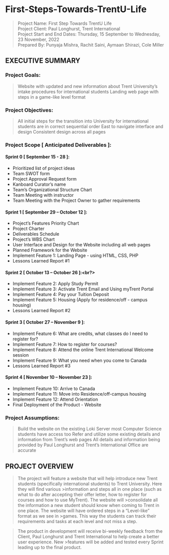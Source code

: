 # First-Steps-Towards-TrentU-Life

>Project Name: First Step Towards TrentU Life <br/>
>Project Client: Paul Longhurst, Trent International  <br/>
>Project Start and End Dates: Thursday, 15 September to Wednesday, 23 November, 2022  <br/>
>Prepared By: Punyaja Mishra, Rachit Saini, Aymaan Shirazi, Cole Miller  <br/>



## EXECUTIVE SUMMARY

### Project Goals:
>Website with updated and new information about Trent University’s intake procedures for international students
>Landing web page with steps in a game-like level format


### Project Objectives:
>All initial steps for the transition into University for international students are in correct sequential order
>East to navigate interface and design
>Consistent design across all pages


### Project Scope [ Anticipated Deliverables ]:
#### Sprint 0 [ September 15 - 28 ]: <br/>
* Prioritized list of project ideas <br/>
* Team SWOT form <br/>
* Project Approval Request form <br/>
* Kanboard Curator’s name <br/>
* Team’s Organizational Structure Chart <br/>
* Team Meeting with instructor <br/>
* Team Meeting with the Project Owner to gather requirements <br/>

#### Sprint 1 [ September 29 – October 12 ]: <br/>
* Project’s Features Priority Chart  <br/>
* Project Charter <br/>
* Deliverables Schedule <br/>
* Project’s WBS Chart <br/>
* User Interface and Design for the Website including all web pages <br/>
* Planned Framework for the Website <br/>
* Implement Feature 1: Landing Page - using HTML, CSS, PHP <br/>
* Lessons Learned Report #1 <br/>
 

#### Sprint 2 [ October 13 – October 26 ]:<br?>
* Implement Feature 2: Apply Study Permit <br/>
* Implement Feature 3: Activate Trent Email and Using myTrent Portal <br/>
* Implement Feature 4: Pay your Tuition Deposit <br/>
* Implement Feature 5: Housing (Apply for residence/off - campus housing) <br/>
* Lessons Learned Report #2 <br/>


#### Sprint 3 [ October 27 – November 9 ]: <br/>
* Implement Feature 6: What are credits, what classes do I need to register for? <br/>
* Implement Feature 7: How to register for courses? <br/>
* Implement Feature 8: Attend the online Trent International Welcome session <br/>
* Implement Feature 9: What you need when you come to Canada  <br/>
* Lessons Learned Report #3 <br/>


#### Sprint 4 [ November 10 – November 23 ]: <br/>
* Implement Feature 10: Arrive to Canada <br/>
* Implement Feature 11: Move into Residence/off-campus housing <br/>
* Implement Feature 12: Attend Orientation <br/>
* Final Deployment of the Product - Website <br/>
 
### Project Assumptions:
>Build the website on the existing Loki Server most Computer Science students have access too
>Refer and utilize some existing details and information from Trent’s web pages
>All details and information being provided by Paul Longhurst and Trent’s International Office are accurate



## PROJECT OVERVIEW

>The project will feature a website that will help introduce new Trent students (specifically international students) to Trent University.  Here they will find various >information and steps all in one place (such as what to do after accepting their offer letter, how to register for courses and how to use MyTrent). The website will >consolidate all the information a new student should know when coming to Trent in one place. The website will have ordered steps in a “Level-like” format as we see in >games. This way the students can track their requirements and tasks at each level and not miss a step.

>The product in development will receive bi-weekly feedback from the Client, Paul Longhurst and Trent International to help create a better user experience. New >features will be added and tested every Sprint leading up to the final product. 




